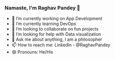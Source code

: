 ### Namaste, I'm Raghav Pandey 👋

- 🔭 I’m currently working on App Development
- 🌱 I’m currently learning DevOps
- 👯 I’m looking to collaborate on fun projects
- 🤔 I’m looking for help with Data visualization
- 💬 Ask me about anything, I am a philosopher
- 📫 How to reach me: Linkedin - @RaghavPandey
- 😄 Pronouns: He/His
